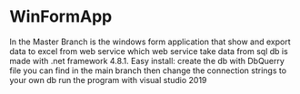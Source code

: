 # WinFormApp
In the Master Branch is the windows form application that show and export data to excel from web service which  web service take data from sql db is made with .net framework 4.8.1.
Easy install: create the db with DbQuerry file you can find in the main branch then change the connection strings to your own db run the program with visual studio 2019
